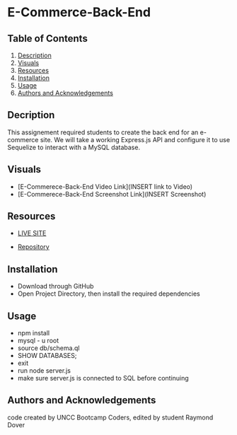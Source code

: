 # E-Commerce-Back-End

## Table of Contents

1. [Description](#description)
3. [Visuals](#visuals)
4. [Resources](#resources)
5. [Installation](#installation)
6. [Usage](#usage)
7. [Authors and Acknowledgements](#authors-and-acknowledgements)

## Decription

This assignement required students to create the back end for an e-commerce site. We will take a working Express.js API and configure it to use Sequelize to interact with a MySQL database.

## Visuals

- [E-Commerece-Back-End Video Link](INSERT link to Video)
- [E-Commerece-Back-End Screenshot Link](INSERT Screenshot)

## Resources

- [LIVE SITE](https://raydover.github.io/e-commerce-back-end/)

- [Repository](https://github.com/raydover/e-commerce-back-end)

## Installation
- Download through GitHub
- Open Project Directory, then install the required dependencies

## Usage
- npm install
- mysql - u root
- source db/schema.ql
- SHOW DATABASES;
- exit
- run node server.js
- make sure server.js is connected to SQL before continuing

## Authors and Acknowledgements

code created by UNCC Bootcamp Coders, edited by student Raymond Dover